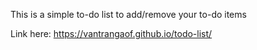 This is a simple to-do list to add/remove your to-do items

Link here: https://vantrangaof.github.io/todo-list/
